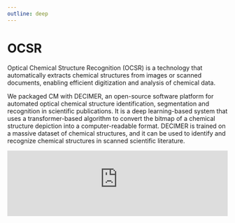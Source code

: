 ```yaml
---
outline: deep
---
```


# OCSR

Optical Chemical Structure Recognition (OCSR) is a technology that automatically extracts chemical structures from images or scanned documents, enabling efficient digitization and analysis of chemical data.

We packaged CM with DECIMER, an open-source software platform for automated optical chemical structure identification, segmentation and recognition in scientific publications. It is a deep learning-based system that uses a transformer-based algorithm to convert the bitmap of a chemical structure depiction into a computer-readable format. DECIMER is trained on a massive dataset of chemical structures, and it can be used to identify and recognize chemical structures in scanned scientific literature.

<div>
  <iframe id="inlineFrameExample"
      title="Inline Frame Example"
      width="100%"
      height="150"
      style="border:none"
      src="https://dev.api.naturalproducts.net/v1/docs#/ocsr">
  </iframe>
</div>